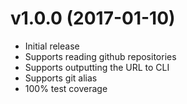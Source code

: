v1.0.0 (2017-01-10)
===================

 - Initial release
 - Supports reading github repositories
 - Supports outputting the URL to CLI
 - Supports git alias
 - 100% test coverage
